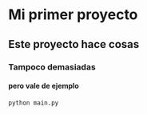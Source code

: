 # Mi primer proyecto

## Este proyecto hace cosas

### Tampoco demasiadas

#### pero vale de ejemplo

```python
python main.py
```